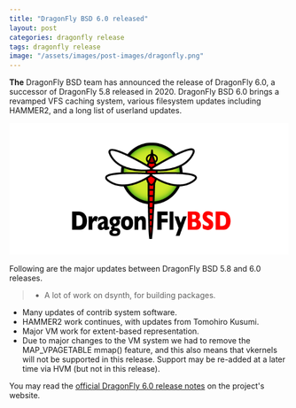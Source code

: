 ```yaml
---
title: "DragonFly BSD 6.0 released"
layout: post
categories: dragonfly release
tags: dragonfly release
image: "/assets/images/post-images/dragonfly.png"
---
```


**The** DragonFly BSD team has announced the release of DragonFly 6.0, a successor of DragonFly 5.8 released in 2020. DragonFly BSD 6.0 brings a revamped VFS caching system, various filesystem updates including HAMMER2, and a long list of userland updates.

![DragonFly BSD 6.0 Preview](/assets/images/post-images/dragonfly.png)

Following are the major updates between DragonFly BSD 5.8 and 6.0 releases.
> - A lot of work on dsynth, for building packages.
- Many updates of contrib system software.
- HAMMER2 work continues, with updates from Tomohiro Kusumi.
- Major VM work for extent-based representation.
- Due to major changes to the VM system we had to remove the MAP_VPAGETABLE mmap() feature, and this also means that vkernels will not be supported in this release. Support may be re-added at a later time via HVM (but not in this release).

You may read the [official DragonFly 6.0 release notes](https://www.dragonflybsd.org/release60/) on the project's website.
